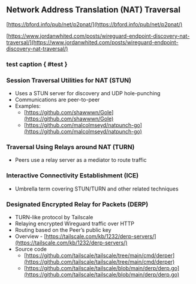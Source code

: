 ## Network Address Translation (NAT) Traversal
[https://bford.info/pub/net/p2pnat/](https://bford.info/pub/net/p2pnat/)

[https://www.jordanwhited.com/posts/wireguard-endpoint-discovery-nat-traversal/](https://www.jordanwhited.com/posts/wireguard-endpoint-discovery-nat-traversal/)

### test caption { #test }

### Session Traversal Utilities for NAT (STUN)
-  Uses a STUN server for discovery and UDP hole-punching
- Communications are peer-to-peer
- Examples:
	- [https://github.com/shawwwn/Gole](https://github.com/shawwwn/Gole)
	- [https://github.com/malcolmseyd/natpunch-go](https://github.com/malcolmseyd/natpunch-go)
### Traversal Using Relays around NAT (TURN)
- Peers use a relay server as a mediator to route traffic
### Interactive Connectivity Establishment (ICE)
- Umbrella term covering STUN/TURN and other related techniques

### Designated Encrypted Relay for Packets (DERP)
- TURN-like protocol by Tailscale
- Relaying encrypted Wireguard traffic over HTTP
- Routing based on the Peer’s public key
- Overview - [https://tailscale.com/kb/1232/derp-servers/](https://tailscale.com/kb/1232/derp-servers/)
- Source code
	- [https://github.com/tailscale/tailscale/tree/main/cmd/derper](https://github.com/tailscale/tailscale/tree/main/cmd/derper)
	- [https://github.com/tailscale/tailscale/blob/main/derp/derp.go](https://github.com/tailscale/tailscale/blob/main/derp/derp.go)